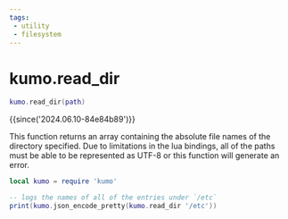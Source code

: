 ```yaml
---
tags:
 - utility
 - filesystem
---
```


# kumo.read_dir

```lua
kumo.read_dir(path)
```

{{since('2024.06.10-84e84b89')}}

This function returns an array containing the absolute file names of the
directory specified.  Due to limitations in the lua bindings, all of the paths
must be able to be represented as UTF-8 or this function will generate an
error.

```lua
local kumo = require 'kumo'

-- logs the names of all of the entries under `/etc`
print(kumo.json_encode_pretty(kumo.read_dir '/etc'))
```

